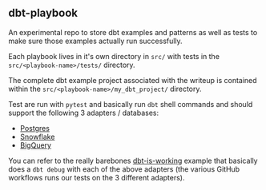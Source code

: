## dbt-playbook

An experimental repo to store dbt examples and patterns as well as tests to make sure those examples actually run successfully.

Each playbook lives in it's own directory in `src/` with tests in the `src/<playbook-name>/tests/` directory.

The complete dbt example project associated with the writeup is contained within the `src/<playbook-name>/my_dbt_project/` directory.

Test are run with `pytest` and basically run `dbt` shell commands and should support the following 3 adapters / databases:

- [Postgres](.github/workflows/postgres.yml)
- [Snowflake](.github/workflows/snowflake.yml)
- [BigQuery](.github/workflows/bigquery.yml)

You can refer to the really barebones [dbt-is-working](src/dbt-is-working/) example that basically does a `dbt debug` with each of the above adapters (the various GitHub workflows runs our tests on the 3 different adapters).

